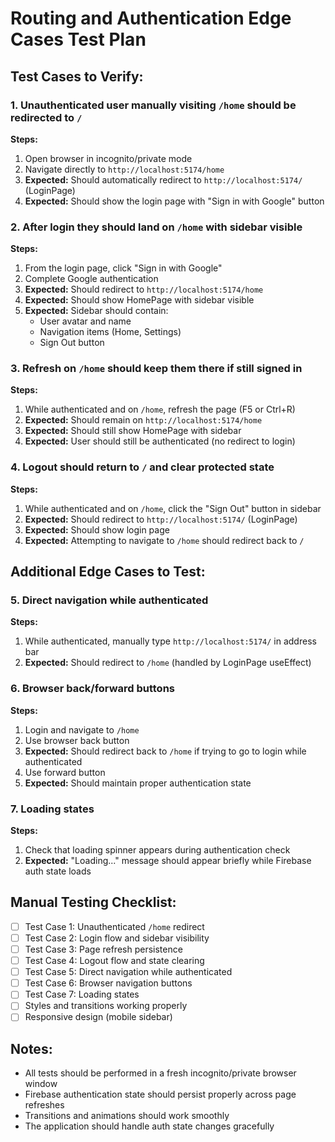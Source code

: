 # Routing and Authentication Edge Cases Test Plan

## Test Cases to Verify:

### 1. Unauthenticated user manually visiting `/home` should be redirected to `/`
**Steps:**
1. Open browser in incognito/private mode
2. Navigate directly to `http://localhost:5174/home`
3. **Expected:** Should automatically redirect to `http://localhost:5174/` (LoginPage)
4. **Expected:** Should show the login page with "Sign in with Google" button

### 2. After login they should land on `/home` with sidebar visible
**Steps:**
1. From the login page, click "Sign in with Google"
2. Complete Google authentication
3. **Expected:** Should redirect to `http://localhost:5174/home`
4. **Expected:** Should show HomePage with sidebar visible
5. **Expected:** Sidebar should contain:
   - User avatar and name
   - Navigation items (Home, Settings)
   - Sign Out button

### 3. Refresh on `/home` should keep them there if still signed in
**Steps:**
1. While authenticated and on `/home`, refresh the page (F5 or Ctrl+R)
2. **Expected:** Should remain on `http://localhost:5174/home`
3. **Expected:** Should still show HomePage with sidebar
4. **Expected:** User should still be authenticated (no redirect to login)

### 4. Logout should return to `/` and clear protected state
**Steps:**
1. While authenticated and on `/home`, click the "Sign Out" button in sidebar
2. **Expected:** Should redirect to `http://localhost:5174/` (LoginPage)
3. **Expected:** Should show login page
4. **Expected:** Attempting to navigate to `/home` should redirect back to `/`

## Additional Edge Cases to Test:

### 5. Direct navigation while authenticated
**Steps:**
1. While authenticated, manually type `http://localhost:5174/` in address bar
2. **Expected:** Should redirect to `/home` (handled by LoginPage useEffect)

### 6. Browser back/forward buttons
**Steps:**
1. Login and navigate to `/home`
2. Use browser back button
3. **Expected:** Should redirect back to `/home` if trying to go to login while authenticated
4. Use forward button
5. **Expected:** Should maintain proper authentication state

### 7. Loading states
**Steps:**
1. Check that loading spinner appears during authentication check
2. **Expected:** "Loading..." message should appear briefly while Firebase auth state loads

## Manual Testing Checklist:
- [ ] Test Case 1: Unauthenticated `/home` redirect
- [ ] Test Case 2: Login flow and sidebar visibility
- [ ] Test Case 3: Page refresh persistence
- [ ] Test Case 4: Logout flow and state clearing
- [ ] Test Case 5: Direct navigation while authenticated
- [ ] Test Case 6: Browser navigation buttons
- [ ] Test Case 7: Loading states
- [ ] Styles and transitions working properly
- [ ] Responsive design (mobile sidebar)

## Notes:
- All tests should be performed in a fresh incognito/private browser window
- Firebase authentication state should persist properly across page refreshes
- Transitions and animations should work smoothly
- The application should handle auth state changes gracefully

